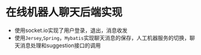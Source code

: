 在线机器人聊天后端实现
========

* 使用socket.io实现了用户登录，退出，消息收发
* 使用`Jersey`,`Spring`，`Mybatis`实现聊天消息的保存，人工机器服务的切换，聊天消息处理和suggestion接口的调用
